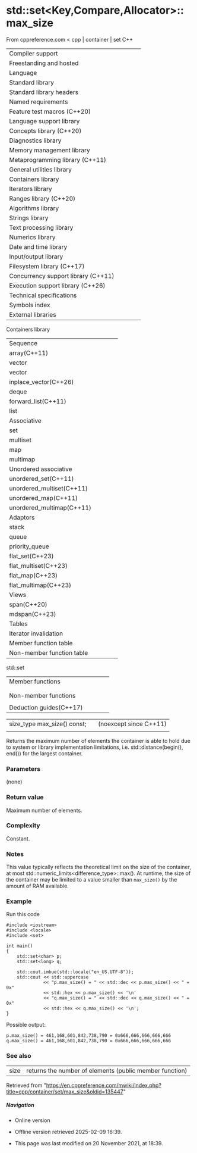 # std::set<Key,Compare,Allocator>::max_size

From cppreference.com
< cpp‎ | container‎ | set
C++

|  |  |  |  |  |
| --- | --- | --- | --- | --- |
| Compiler support | | | | |
| Freestanding and hosted | | | | |
| Language | | | | |
| Standard library | | | | |
| Standard library headers | | | | |
| Named requirements | | | | |
| Feature test macros (C++20) | | | | |
| Language support library | | | | |
| Concepts library (C++20) | | | | |
| Diagnostics library | | | | |
| Memory management library | | | | |
| Metaprogramming library (C++11) | | | | |
| General utilities library | | | | |
| Containers library | | | | |
| Iterators library | | | | |
| Ranges library (C++20) | | | | |
| Algorithms library | | | | |
| Strings library | | | | |
| Text processing library | | | | |
| Numerics library | | | | |
| Date and time library | | | | |
| Input/output library | | | | |
| Filesystem library (C++17) | | | | |
| Concurrency support library (C++11) | | | | |
| Execution support library (C++26) | | | | |
| Technical specifications | | | | |
| Symbols index | | | | |
| External libraries | | | | |

Containers library

|  |  |  |  |  |
| --- | --- | --- | --- | --- |
| Sequence | | | | |
| array(C++11) | | | | |
| vector | | | | |
| vector<bool> | | | | |
| inplace_vector(C++26) | | | | |
| deque | | | | |
| forward_list(C++11) | | | | |
| list | | | | |
| Associative | | | | |
| set | | | | |
| multiset | | | | |
| map | | | | |
| multimap | | | | |
| Unordered associative | | | | |
| unordered_set(C++11) | | | | |
| unordered_multiset(C++11) | | | | |
| unordered_map(C++11) | | | | |
| unordered_multimap(C++11) | | | | |
| Adaptors | | | | |
| stack | | | | |
| queue | | | | |
| priority_queue | | | | |
| flat_set(C++23) | | | | |
| flat_multiset(C++23) | | | | |
| flat_map(C++23) | | | | |
| flat_multimap(C++23) | | | | |
| Views | | | | |
| span(C++20) | | | | |
| mdspan(C++23) | | | | |
| Tables | | | | |
| Iterator invalidation | | | | |
| Member function table | | | | |
| Non-member function table | | | | |

std::set

|  |  |  |  |  |
| --- | --- | --- | --- | --- |
| Member functions | | | | |
| |  |  |  |  |  |  |  |  |  |  |  |  |  |  |  |  |  |  |  |  |  |  | | --- | --- | --- | --- | --- | --- | --- | --- | --- | --- | --- | --- | --- | --- | --- | --- | --- | --- | --- | --- | --- | --- | | |  |  |  |  |  | | --- | --- | --- | --- | --- | | set::set | | | | | | set::~set | | | | | | |  |  |  |  |  | | --- | --- | --- | --- | --- | | set::operator= | | | | | | set::get_allocator | | | | | | |
| |  |  |  |  |  |  |  |  |  |  |  |  |  |  |  |  |  |  |  |  |  |  |  |  |  |  |  |  |  |  |  |  |  |  |  |  |  |  |  |  |  |  |  |  |  |  |  |  |  |  |  |  |  |  |  |  |  |  |  |  |  |  |  |  |  |  |  |  |  |  |  |  |  |  |  |  |  |  |  |  |  |  |  |  |  |  |  |  |  |  |  |  |  |  |  |  |  |  |  |  |  |  |  |  |  |  |  |  |  |  |  |  |  |  |  |  |  |  |  |  |  |  |  |  |  |  |  |  |  |  |  |  |  |  |  |  |  |  |  |  |  |  |  |  |  |  |  | | --- | --- | --- | --- | --- | --- | --- | --- | --- | --- | --- | --- | --- | --- | --- | --- | --- | --- | --- | --- | --- | --- | --- | --- | --- | --- | --- | --- | --- | --- | --- | --- | --- | --- | --- | --- | --- | --- | --- | --- | --- | --- | --- | --- | --- | --- | --- | --- | --- | --- | --- | --- | --- | --- | --- | --- | --- | --- | --- | --- | --- | --- | --- | --- | --- | --- | --- | --- | --- | --- | --- | --- | --- | --- | --- | --- | --- | --- | --- | --- | --- | --- | --- | --- | --- | --- | --- | --- | --- | --- | --- | --- | --- | --- | --- | --- | --- | --- | --- | --- | --- | --- | --- | --- | --- | --- | --- | --- | --- | --- | --- | --- | --- | --- | --- | --- | --- | --- | --- | --- | --- | --- | --- | --- | --- | --- | --- | --- | --- | --- | --- | --- | --- | --- | --- | --- | --- | --- | --- | --- | --- | --- | --- | --- | --- | --- | --- | | |  |  |  |  |  | | --- | --- | --- | --- | --- | | Iterators | | | | | | set::beginset::cbegin(C++11) | | | | | | set::endset::cend(C++11) | | | | | | set::rbeginset::crbegin(C++11) | | | | | | set::rendset::crend(C++11) | | | | | | Capacity | | | | | | set::size | | | | | | ****set::max_size**** | | | | | | set::empty | | | | | | Observers | | | | | | set::key_comp | | | | | | set::value_comp | | | | | | |  |  |  |  |  | | --- | --- | --- | --- | --- | | Modifiers | | | | | | set::clear | | | | | | set::erase | | | | | | set::swap | | | | | | set::extract(C++17) | | | | | | set::merge(C++17) | | | | | | set::insert | | | | | | set::insert_range(C++23) | | | | | | set::emplace(C++11) | | | | | | set::emplace_hint(C++11) | | | | | | Lookup | | | | | | set::count | | | | | | set::find | | | | | | set::contains(C++20) | | | | | | set::equal_range | | | | | | set::lower_bound | | | | | | set::upper_bound | | | | | | |
| Non-member functions | | | | |
| |  |  |  |  |  |  |  |  |  |  |  |  |  |  |  |  |  |  |  |  |  |  |  |  |  |  |  | | --- | --- | --- | --- | --- | --- | --- | --- | --- | --- | --- | --- | --- | --- | --- | --- | --- | --- | --- | --- | --- | --- | --- | --- | --- | --- | --- | | |  |  |  |  |  | | --- | --- | --- | --- | --- | | operator==operator<=>(C++20) | | | | | | std::swap(std::set) | | | | | | erase_if(std::set)(C++20) | | | | | |  | | | | | | |  |  |  |  |  | | --- | --- | --- | --- | --- | | operator!=operator<operator>operator<=operator>=(until C++20)(until C++20)(until C++20)(until C++20)(until C++20) | | | | | | |
| Deduction guides(C++17) | | | | |

|  |  |  |
| --- | --- | --- |
| size_type max_size() const; |  | (noexcept since C++11) |
|  |  |  |

Returns the maximum number of elements the container is able to hold due to system or library implementation limitations, i.e. std::distance(begin(), end()) for the largest container.

### Parameters

(none)

### Return value

Maximum number of elements.

### Complexity

Constant.

### Notes

This value typically reflects the theoretical limit on the size of the container, at most std::numeric_limits<difference_type>::max(). At runtime, the size of the container may be limited to a value smaller than `max_size()` by the amount of RAM available.

### Example

Run this code

```
#include <iostream>
#include <locale>
#include <set>
 
int main()
{
    std::set<char> p;
    std::set<long> q;
 
    std::cout.imbue(std::locale("en_US.UTF-8"));
    std::cout << std::uppercase
              << "p.max_size() = " << std::dec << p.max_size() << " = 0x"
              << std::hex << p.max_size() << '\n'
              << "q.max_size() = " << std::dec << q.max_size() << " = 0x"
              << std::hex << q.max_size() << '\n';
}

```

Possible output:

```
p.max_size() = 461,168,601,842,738,790 = 0x666,666,666,666,666
q.max_size() = 461,168,601,842,738,790 = 0x666,666,666,666,666

```

### See also

|  |  |
| --- | --- |
| size | returns the number of elements   (public member function) |

Retrieved from "<https://en.cppreference.com/mwiki/index.php?title=cpp/container/set/max_size&oldid=135447>"

##### Navigation

- Online version
- Offline version retrieved 2025-02-09 16:39.

- This page was last modified on 20 November 2021, at 18:39.